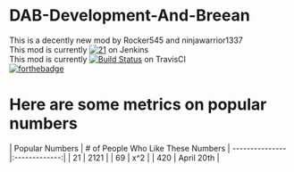 # DAB-Development-And-Breean

This is a decently new mod by Rocker545 and ninjawarrior1337<br>
This mod is currently [![21](http://99.186.17.41:8080/job/DAB-Development-And-Breean/badge/icon)](http://99.186.17.41:8080/job/DAB-Development-And-Breean/) on Jenkins<br>
This mod is currently [![Build Status](https://travis-ci.org/D-Inc/DAB-Development-And-Breean.svg?branch=master)](https://travis-ci.org/D-Inc/DAB-Development-And-Breean) on TravisCI<br>
[![forthebadge](http://forthebadge.com/images/badges/uses-git.svg)](http://forthebadge.com)<br>

<h1>Here are some metrics on popular numbers</h1>
| Popular Numbers | # of People Who Like These Numbers
| --------------- |:-------------:| 
| 21              | 2121 |
| 69              | x^2      |
| 420             | April 20th      |

